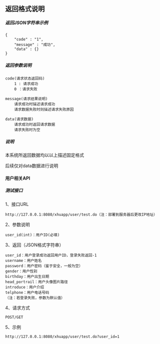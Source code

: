 ## 返回格式说明

##### 返回JSON字符串示例

    {
        "code" : "1",
        "message" : "成功",
        "data" : {}
    }

##### 返回参数说明

    code(请求状态返回码)
        1 : 请求成功
        0 ：请求失败
        
    message(请求结果说明)
        请求成功时描述请求成功
        请求数据失败时则描述请求失败原因
        
    data(请求数据)
        请求成功时返回请求数据
        请求失败时为空

##### 说明

本系统所返回数据均以以上描述固定格式

后续仅对data数据进行说明




#### 用户相关API

##### 测试接口

1、接口URL

    http://127.0.0.1:8080/xhuapp/user/test.do（注：部署到服务器后更改IP地址）

2、参数说明

    user_id(int)：用户ID(必填)
    
3、返回（JSON格式字符串）

    user_id：用户登录成功返回用户ID，登录失败返回-1
    username：用户姓名
    password：用户密码（鉴于安全，一般为空）
    gender：用户性别
    birthday：用户出生日期
    head_portrail：用户头像图片路径
    introduce：用户介绍
    telphone：用户电话号码
    （注：若登录失败，参数为默认值）

4、请求方式
    
    POST/GET
    
5、示例

    http://127.0.0.1:8080/xhuapp/user/test.do?user_id=1